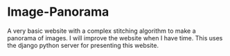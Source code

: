 # Image-Panorama
A very basic website with a complex stitching algorithm to make a panorama of images. I will improve the website when I have time.  This uses the django python server for presenting this website. 
